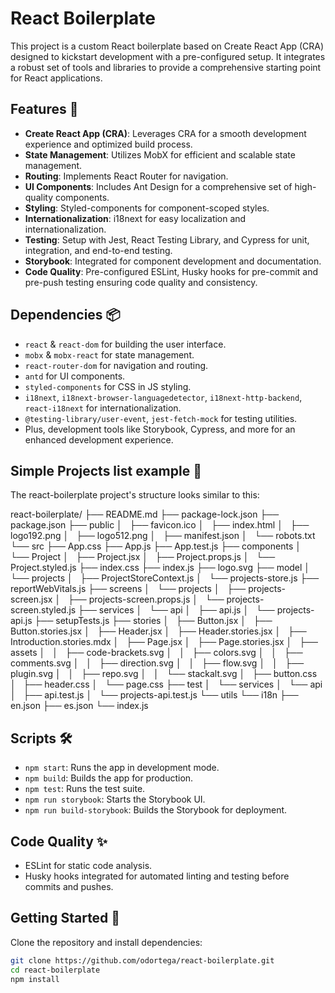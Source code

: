 # React Boilerplate

This project is a custom React boilerplate based on Create React App (CRA) designed to kickstart development with a pre-configured setup. It integrates a robust set of tools and libraries to provide a comprehensive starting point for React applications.

## Features 🌟

- **Create React App (CRA)**: Leverages CRA for a smooth development experience and optimized build process.
- **State Management**: Utilizes MobX for efficient and scalable state management.
- **Routing**: Implements React Router for navigation.
- **UI Components**: Includes Ant Design for a comprehensive set of high-quality components.
- **Styling**: Styled-components for component-scoped styles.
- **Internationalization**: i18next for easy localization and internationalization.
- **Testing**: Setup with Jest, React Testing Library, and Cypress for unit, integration, and end-to-end testing.
- **Storybook**: Integrated for component development and documentation.
- **Code Quality**: Pre-configured ESLint, Husky hooks for pre-commit and pre-push testing ensuring code quality and consistency.

## Dependencies 📦

- `react` & `react-dom` for building the user interface.
- `mobx` & `mobx-react` for state management.
- `react-router-dom` for navigation and routing.
- `antd` for UI components.
- `styled-components` for CSS in JS styling.
- `i18next`, `i18next-browser-languagedetector`, `i18next-http-backend`, `react-i18next` for internationalization.
- `@testing-library/user-event`, `jest-fetch-mock` for testing utilities.
- Plus, development tools like Storybook, Cypress, and more for an enhanced development experience.


## Simple Projects list example 📁

The react-boilerplate project's structure looks similar to this:

react-boilerplate/
├── README.md
├── package-lock.json
├── package.json
├── public
│   ├── favicon.ico
│   ├── index.html
│   ├── logo192.png
│   ├── logo512.png
│   ├── manifest.json
│   └── robots.txt
└── src
    ├── App.css
    ├── App.js
    ├── App.test.js
    ├── components
    │   └── Project
    │       ├── Project.jsx
    │       ├── Project.props.js
    │       └── Project.styled.js
    ├── index.css
    ├── index.js
    ├── logo.svg
    ├── model
    │   └── projects
    │       ├── ProjectStoreContext.js
    │       └── projects-store.js
    ├── reportWebVitals.js
    ├── screens
    │   └── projects
    │       ├── projects-screen.jsx
    │       ├── projects-screen.props.js
    │       └── projects-screen.styled.js
    ├── services
    │   └── api
    │       ├── api.js
    │       └── projects-api.js
    ├── setupTests.js
    ├── stories
    │   ├── Button.jsx
    │   ├── Button.stories.jsx
    │   ├── Header.jsx
    │   ├── Header.stories.jsx
    │   ├── Introduction.stories.mdx
    │   ├── Page.jsx
    │   ├── Page.stories.jsx
    │   ├── assets
    │   │   ├── code-brackets.svg
    │   │   ├── colors.svg
    │   │   ├── comments.svg
    │   │   ├── direction.svg
    │   │   ├── flow.svg
    │   │   ├── plugin.svg
    │   │   ├── repo.svg
    │   │   └── stackalt.svg
    │   ├── button.css
    │   ├── header.css
    │   └── page.css
    ├── test
    │   └── services
    │       └── api
    │           ├── api.test.js
    │           └── projects-api.test.js
    └── utils
        └── i18n
            ├── en.json
            ├── es.json
            └── index.js
            

## Scripts 🛠️

- `npm start`: Runs the app in development mode.
- `npm build`: Builds the app for production.
- `npm test`: Runs the test suite.
- `npm run storybook`: Starts the Storybook UI.
- `npm run build-storybook`: Builds the Storybook for deployment.

## Code Quality ✨

- ESLint for static code analysis.
- Husky hooks integrated for automated linting and testing before commits and pushes.

## Getting Started 🚀

Clone the repository and install dependencies:

```bash
git clone https://github.com/odortega/react-boilerplate.git
cd react-boilerplate
npm install
```

